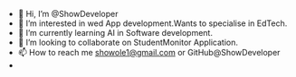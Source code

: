 - 👋 Hi, I’m @ShowDeveloper
- 👀 I’m interested in wed App development.Wants to specialise in EdTech.
- 🌱 I’m currently learning AI in Software development.
- 💞️ I’m looking to collaborate on StudentMonitor Application.
- 📫 How to reach me showole1@gmail.com or GitHub@ShowDeveloper
- 

<!---
ShowDeveloper/ShowDeveloper is a ✨ special ✨ repository because its `README.md` (this file) appears on your GitHub profile.
You can click the Preview link to take a look at your changes.
--->
